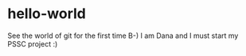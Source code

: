 # hello-world
See the world of git for the first time B-)
I am Dana and I must start my PSSC project :)
